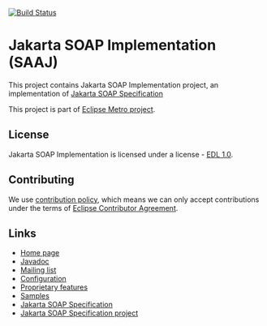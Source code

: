 [//]: # " Copyright (c) 2018, 2020 Oracle and/or its affiliates. All rights reserved. "
[//]: # "  "
[//]: # " This program and the accompanying materials are made available under the "
[//]: # " terms of the Eclipse Distribution License v. 1.0, which is available at "
[//]: # " http://www.eclipse.org/org/documents/edl-v10.php. "
[//]: # "  "
[//]: # " SPDX-License-Identifier: BSD-3-Clause "

[![Build Status](https://travis-ci.com/eclipse-ee4j/metro-saaj.svg?branch=master)](https://travis-ci.com/eclipse-ee4j/metro-saaj)

# Jakarta SOAP Implementation (SAAJ)

This project contains Jakarta SOAP Implementation project,
 an implementation of [Jakarta SOAP Specification](https://jakarta.ee/specifications/soap-attachments)

This project is part of [Eclipse Metro project](https://projects.eclipse.org/projects/ee4j.metro).


## License

Jakarta SOAP Implementation is licensed under a license - [EDL 1.0](LICENSE.md).


## Contributing

We use [contribution policy](CONTRIBUTING.md), which means we can only accept contributions under
the terms of [Eclipse Contributor Agreement](http://www.eclipse.org/legal/ECA.php).


## Links

* [Home page](https://eclipse-ee4j.github.io/metro-saaj)
* [Javadoc](https://javadoc.io/doc/com.sun.xml.messaging.saaj/saaj-impl/latest/com.sun.xml.messaging.saaj/module-summary.html)
* [Mailing list](https://accounts.eclipse.org/mailing-list/metro-dev)
* [Configuration](https://javadoc.io/doc/com.sun.xml.messaging.saaj/saaj-impl/latest/com.sun.xml.messaging.saaj/module-summary.html#properties)
* [Proprietary features](https://community.oracle.com/blogs/kumarjayanti/2009/12/09/summary-proprietary-features-saaj-ri-134)
* [Samples](saaj-samples/README.md)
* [Jakarta SOAP Specification](https://jakarta.ee/specifications/soap-attachments)
* [Jakarta SOAP Specification project](https://github.com/eclipse-ee4j/saaj-api)
